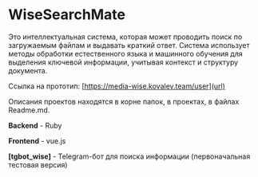 # WiseSearchMate 
Это интеллектуальная система, которая может проводить поиск по загружаемым файлам и выдавать краткий ответ. Система использует методы обработки естественного языка и машинного обучения для выделения ключевой информации, учитывая контекст и структуру документа. 


Ссылка на прототип: [https://media-wise.kovalev.team/user](url)

Описания проектов находятся в корне папок, в проектах, в файлах Readme.md.

**Backend** -  Ruby

**Frontend** - vue.js

**[tgbot_wise]** - Telegram-бот для поиска информации (первоначальная тестовая версия)<br>